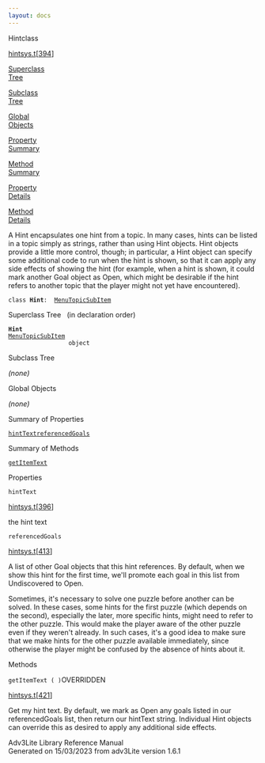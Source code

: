 ```yaml
---
layout: docs
---
```

<span class="title">Hint</span><span class="type">class</span>

[hintsys.t](../file/hintsys.t.html)\[[394](../source/hintsys.t.html#394)\]

[Superclass  
Tree](#_SuperClassTree_)

[Subclass  
Tree](#_SubClassTree_)

[Global  
Objects](#_ObjectSummary_)

[Property  
Summary](#_PropSummary_)

[Method  
Summary](#_MethodSummary_)

[Property  
Details](#_Properties_)

[Method  
Details](#_Methods_)



A Hint encapsulates one hint from a topic. In many cases, hints can be
listed in a topic simply as strings, rather than using Hint objects.
Hint objects provide a little more control, though; in particular, a
Hint object can specify some additional code to run when the hint is
shown, so that it can apply any side effects of showing the hint (for
example, when a hint is shown, it could mark another Goal object as
Open, which might be desirable if the hint refers to another topic that
the player might not yet have encountered).

`class `**`Hint`**` :   `[`MenuTopicSubItem`](../object/MenuTopicSubItem.html)



<span id="_SuperClassTree_"></span>



<span class="hdln">Superclass Tree</span>   (in declaration order)



**`Hint`**  
[`MenuTopicSubItem`](../object/MenuTopicSubItem.html)  
`                 object`  
<span id="_SubClassTree_"></span>



<span class="hdln">Subclass Tree</span>  



*(none)* <span id="_ObjectSummary_"></span>



<span class="hdln">Global Objects</span>  



*(none)* <span id="_PropSummary_"></span>



<span class="hdln">Summary of Properties</span>  



[`hintText`](#hintText)[`referencedGoals`](#referencedGoals)



<span id="_MethodSummary_"></span>



<span class="hdln">Summary of Methods</span>  



[`getItemText`](#getItemText)



<span id="_Properties_"></span>



<span class="hdln">Properties</span>  



<span id="hintText"></span>

`hintText`

[hintsys.t](../file/hintsys.t.html)\[[396](../source/hintsys.t.html#396)\]



the hint text



<span id="referencedGoals"></span>

`referencedGoals`

[hintsys.t](../file/hintsys.t.html)\[[413](../source/hintsys.t.html#413)\]



A list of other Goal objects that this hint references. By default, when
we show this hint for the first time, we'll promote each goal in this
list from Undiscovered to Open.

Sometimes, it's necessary to solve one puzzle before another can be
solved. In these cases, some hints for the first puzzle (which depends
on the second), especially the later, more specific hints, might need to
refer to the other puzzle. This would make the player aware of the other
puzzle even if they weren't already. In such cases, it's a good idea to
make sure that we make hints for the other puzzle available immediately,
since otherwise the player might be confused by the absence of hints
about it.



<span id="_Methods_"></span>



<span class="hdln">Methods</span>  



<span id="getItemText"></span>

`getItemText ( )`<span class="rem">OVERRIDDEN</span>

[hintsys.t](../file/hintsys.t.html)\[[421](../source/hintsys.t.html#421)\]



Get my hint text. By default, we mark as Open any goals listed in our
referencedGoals list, then return our hintText string. Individual Hint
objects can override this as desired to apply any additional side
effects.





Adv3Lite Library Reference Manual  
Generated on 15/03/2023 from adv3Lite version 1.6.1


